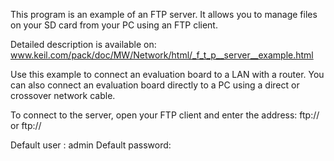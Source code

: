 This program is an example of an FTP server. It allows you to manage
files on your SD card from your PC using an FTP client.

Detailed description is available on:
www.keil.com/pack/doc/MW/Network/html/_f_t_p__server__example.html

Use this example to connect an evaluation board to a LAN with a router.
You can also connect an evaluation board directly to a PC using a direct or
crossover network cable.

To connect to the server, open your FTP client and enter the address:
ftp://<host-name> or ftp://<IP-address>

Default user    : admin
Default password: <none>
